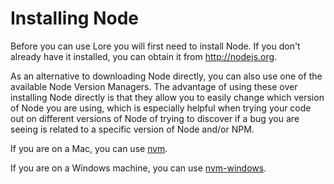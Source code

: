 # Installing Node

Before you can use Lore you will first need to install Node.  If you don't already have it installed, you can obtain 
it from http://nodejs.org.

As an alternative to downloading Node directly, you can also use one of the available Node Version Managers. The 
advantage of using these over installing Node directly is that they allow you to easily change which version of 
Node you are using, which is especially helpful when trying your code out on different versions of Node of trying 
to discover if a bug you are seeing is related to a specific version of Node and/or NPM.

If you are on a Mac, you can use [nvm](https://github.com/creationix/nvm).  

If you are on a Windows machine, you can use [nvm-windows](https://github.com/coreybutler/nvm-windows). 
